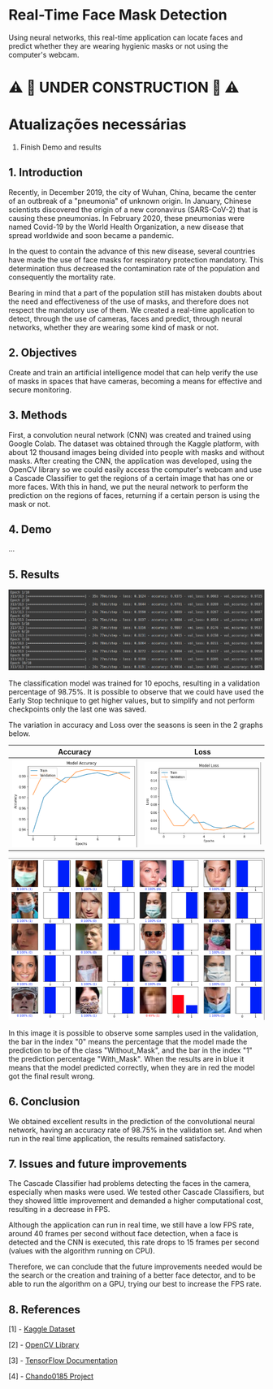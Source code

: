 # Real-Time Face Mask Detection

Using neural networks, this real-time application can locate faces and predict whether they are wearing hygienic masks or not using the computer's webcam.

# :warning: :construction: UNDER CONSTRUCTION :construction: :warning:

# Atualizações necessárias

1. Finish Demo and results

## 1. Introduction

Recently, in December 2019, the city of Wuhan, China, became the center of an outbreak of a "pneumonia" of unknown origin. In January, Chinese scientists discovered the origin of a new coronavirus (SARS-CoV-2) that is causing these pneumonias. In February 2020, these pneumonias were named Covid-19 by the World Health Organization, a new disease that spread worldwide and soon became a pandemic.

In the quest to contain the advance of this new disease, several countries have made the use of face masks for respiratory protection mandatory. This determination thus decreased the contamination rate of the population and consequently the mortality rate.

Bearing in mind that a part of the population still has mistaken doubts about the need and effectiveness of the use of masks, and therefore does not respect the mandatory use of them. We created a real-time application to detect, through the use of cameras, faces and predict, through neural networks, whether they are wearing some kind of mask or not.

## 2. Objectives

Create and train an artificial intelligence model that can help verify the use of masks in spaces that have cameras, becoming a means for effective and secure monitoring.

## 3. Methods

First, a convolution neural network (CNN) was created and trained using Google Colab. The dataset was obtained through the Kaggle platform, with about 12 thousand images being divided into people with masks and without masks. After creating the CNN, the application was developed, using the OpenCV library so we could easily access the computer's webcam and use a Cascade Classifier to get the regions of a certain image that has one or more faces. With this in hand, we put the neural network to perform the prediction on the regions of faces, returning if a certain person is using the mask or not.

## 4. Demo

...

## 5. Results

<img src="to_readme/Model_Metrics.png">

The classification model was trained for 10 epochs, resulting in a validation percentage of 98.75%. It is possible to observe that we could have used the Early Stop technique to get higher values, but to simplify and not perform checkpoints only the last one was saved.

The variation in accuracy and Loss over the seasons is seen in the 2 graphs below.

Accuracy            |  Loss
:-------------------------:|:-------------------------:
![](to_readme/Model_Accuracy.png)  |  ![](to_readme/Model_Loss.png)

<img src="to_readme/Predictions.png">

In this image it is possible to observe some samples used in the validation, the bar in the index "0" means the percentage that the model made the prediction to be of the class "Without_Mask", and the bar in the index "1" the prediction percentage "With_Mask". When the results are in blue it means that the model predicted correctly, when they are in red the model got the final result wrong.

## 6. Conclusion

We obtained excellent results in the prediction of the convolutional neural network, having an accuracy rate of 98.75% in the validation set. And when run in the real time application, the results remained satisfactory.

## 7. Issues and future improvements

The Cascade Classifier had problems detecting the faces in the camera, especially when masks were used. We tested other Cascade Classifiers, but they showed little improvement and demanded a higher computational cost, resulting in a decrease in FPS. 

Although the application can run in real time, we still have a low FPS rate, around 40 frames per second without face detection, when a face is detected and the CNN is executed, this rate drops to 15 frames per second (values with the algorithm running on CPU).

Therefore, we can conclude that the future improvements needed would be the search or the creation and training of a better face detector, and to be able to run the algorithm on a GPU, trying our best to increase the FPS rate.

## 8. References

[1] - [Kaggle Dataset](https://www.kaggle.com/datasets/ashishjangra27/face-mask-12k-images-dataset)

[2] - [OpenCV Library](https://github.com/opencv/opencv/tree/master)

[3] - [TensorFlow Documentation](https://www.tensorflow.org/api_docs/python/tf)

[4] - [Chando0185 Project](https://github.com/Chando0185/Face_Mask_Detection)
